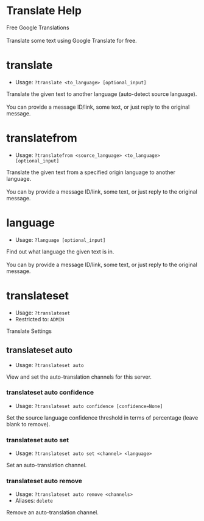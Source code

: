 # Translate Help

Free Google Translations<br/><br/>Translate some text using Google Translate for free.

# translate
 - Usage: `?translate <to_language> [optional_input] `

Translate the given text to another language (auto-detect source language).<br/><br/>You can provide a message ID/link, some text, or just reply to the original message.

# translatefrom
 - Usage: `?translatefrom <source_language> <to_language> [optional_input] `

Translate the given text from a specified origin language to another language.<br/><br/>You can by provide a message ID/link, some text, or just reply to the original message.

# language
 - Usage: `?language [optional_input] `

Find out what language the given text is in.<br/><br/>You can by provide a message ID/link, some text, or just reply to the original message.

# translateset
 - Usage: `?translateset `
 - Restricted to: `ADMIN`

Translate Settings

## translateset auto
 - Usage: `?translateset auto `

View and set the auto-translation channels for this server.

### translateset auto confidence
 - Usage: `?translateset auto confidence [confidence=None] `

Set the source language confidence threshold in terms of percentage (leave blank to remove).

### translateset auto set
 - Usage: `?translateset auto set <channel> <language> `

Set an auto-translation channel.

### translateset auto remove
 - Usage: `?translateset auto remove <channels> `
 - Aliases: `delete`

Remove an auto-translation channel.

